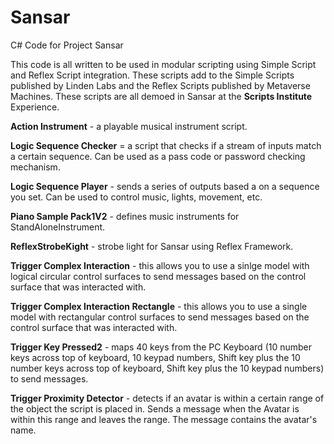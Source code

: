 # Sansar
C# Code for Project Sansar

This code is all written to be used in modular scripting using Simple Script and Reflex Script integration.  These scripts add to the Simple Scripts published by Linden Labs and the Reflex Scripts published by Metaverse Machines.  These scripts are all demoed in Sansar at the **Scripts Institute** Experience.

**Action Instrument** - a playable musical instrument script.

**Logic Sequence Checker** = a script that checks if a stream of inputs match a certain sequence.  Can be used as a pass code or password checking mechanism.

**Logic Sequence Player** - sends a series of outputs based a on a sequence you set.  Can be used to control music, lights, movement, etc.

**Piano Sample Pack1V2** - defines music instruments for StandAloneInstrument.

**ReflexStrobeKight** - strobe light for Sansar using Reflex Framework.

**Trigger Complex Interaction** - this allows you to use a sinlge model with logical circular control surfaces to send messages based on the control surface that was interacted with.

**Trigger Complex Interaction Rectangle** - this allows you to use a single model with rectangular control surfaces to send messages based on the control surface that was interacted with.

**Trigger Key Pressed2** - maps 40 keys from the PC Keyboard (10 number keys across top of keyboard, 10 keypad numbers, Shift key plus the 10 number keys across top of keyboard, Shift key plus the 10 keypad numbers) to send messages.

**Trigger Proximity Detector** - detects if an avatar is within a certain range of the object the script is placed in.  Sends a message when the Avatar is within this range and leaves the range.  The message contains the avatar's name.

